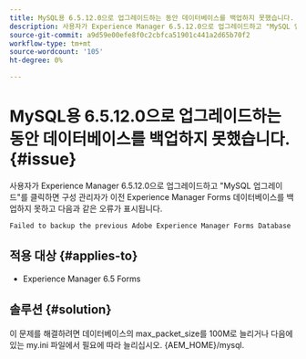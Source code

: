 ```yaml
---
title: MySQL용 6.5.12.0으로 업그레이드하는 동안 데이터베이스를 백업하지 못했습니다.
description: 사용자가 Experience Manager 6.5.12.0으로 업그레이드하고 "MySQL 업그레이드"를 클릭하면 구성 관리자가 이전 Experience Manager Forms 데이터베이스를 백업하지 못합니다.
source-git-commit: a9d59e00efe8f0c2cbfca51901c441a2d65b70f2
workflow-type: tm+mt
source-wordcount: '105'
ht-degree: 0%

---
```


# MySQL용 6.5.12.0으로 업그레이드하는 동안 데이터베이스를 백업하지 못했습니다. {#issue}

사용자가 Experience Manager 6.5.12.0으로 업그레이드하고 &quot;MySQL 업그레이드&quot;를 클릭하면 구성 관리자가 이전 Experience Manager Forms 데이터베이스를 백업하지 못하고 다음과 같은 오류가 표시됩니다.

`Failed to backup the previous Adobe Experience Manager Forms Database`


## 적용 대상 {#applies-to}

* Experience Manager 6.5 Forms

## 솔루션 {#solution}

이 문제를 해결하려면 데이터베이스의 max_packet_size를 100M로 늘리거나 다음에 있는 my.ini 파일에서 필요에 따라 늘리십시오. {AEM_HOME}/mysql.
